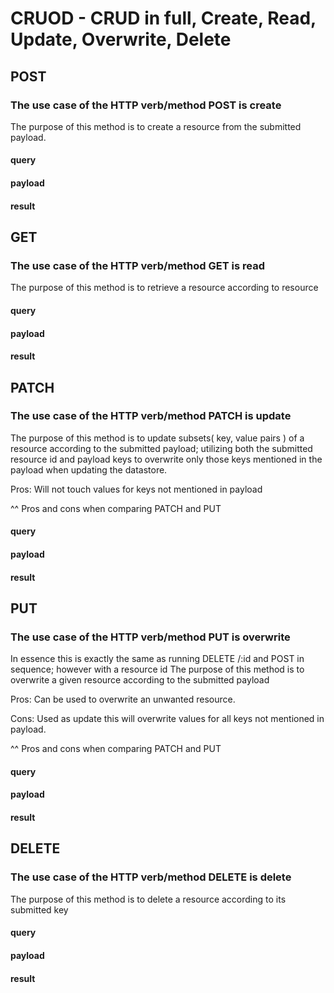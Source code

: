 # CRUOD - CRUD in full, Create, Read, Update, Overwrite, Delete

## POST
### The use case of the HTTP verb/method POST is create

The purpose of this method is to create a resource from the submitted payload.

#### query

#### payload

#### result

## GET
### The use case of the HTTP verb/method GET is read

The purpose of this method is to retrieve a resource according to resource

#### query

#### payload

#### result

## PATCH
### The use case of the HTTP verb/method PATCH is update

The purpose of this method is to update subsets( key, value pairs ) of a resource according to the submitted payload; utilizing both the submitted resource id and payload keys to overwrite only those keys mentioned in the payload when updating the datastore.

Pros: Will not touch values for keys not mentioned in payload

^^ Pros and cons when comparing PATCH and PUT

#### query

#### payload

#### result

## PUT
### The use case of the HTTP verb/method PUT is overwrite

In essence this is exactly the same as running DELETE /:id and POST in sequence; however with a resource id
The purpose of this method is to overwrite a given resource according to the submitted payload

Pros: Can be used to overwrite an unwanted resource.

Cons: Used as update this will overwrite values for all keys not mentioned in payload.

^^ Pros and cons when comparing PATCH and PUT

#### query

#### payload

#### result

## DELETE
### The use case of the HTTP verb/method DELETE is delete

The purpose of this method is to delete a resource according to its submitted key

#### query

#### payload

#### result
